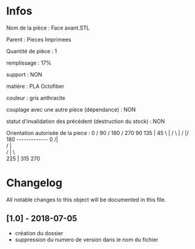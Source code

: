 # Infos
Nom de la pièce : Face avant.STL

Parent : Pieces Imprimees

Quantité de pièce : 1

remplissage : 17%

support : NON

matière : PLA Octofiber

couleur : gris anthracite

couplage avec une autre pièce (dépendance) : NON

statut d’invalidation des précédent (destruction du stock) : NON

Orientation autorisée de la piece : 0 / 90 / 180 / 270
          90
    135   |   45
       \  |  /
        \ | /
         \|/
180 ------------- 0
         /|\
        / | \
       /  |  \   
    225   |   315
         270
	   
	   
# Changelog
All notable changes to this object will be documented in this file.


## [1.0] - 2018-07-05
- création du dossier
- suppression du numero de version dans le nom du fichier
